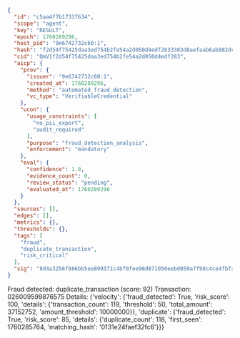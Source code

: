 ```json
{
  "id": "c5aa4f7b17337634",
  "scope": "agent",
  "key": "RESULT",
  "epoch": 1760289296,
  "host_pid": "9e6742732c60:1",
  "hash": "f2d54f75425daa3ed754b2fe54a2d050d4edf2833383d0aefaab6ab882dc22a0",
  "cid": "QmV1f2d54f75425daa3ed754b2fe54a2d050d4edf283",
  "aicp": {
    "prov": {
      "issuer": "9e6742732c60:1",
      "created_at": 1760289296,
      "method": "automated_fraud_detection",
      "vc_type": "VerifiableCredential"
    },
    "ucon": {
      "usage_constraints": [
        "no_pii_export",
        "audit_required"
      ],
      "purpose": "fraud_detection_analysis",
      "enforcement": "mandatory"
    },
    "eval": {
      "confidence": 1.0,
      "evidence_count": 0,
      "review_status": "pending",
      "evaluated_at": 1760289296
    }
  },
  "sources": [],
  "edges": [],
  "metrics": {},
  "thresholds": {},
  "tags": [
    "fraud",
    "duplicate_transaction",
    "risk_critical"
  ],
  "sig": "8d4a3256f886bb5ee899371c4bf0fee96d871050eebd059a7f98c4ce4fbfadaa"
}
```

Fraud detected: duplicate_transaction (score: 92)
Transaction: 026009599876575
Details: {'velocity': {'fraud_detected': True, 'risk_score': 100, 'details': {'transaction_count': 119, 'threshold': 50, 'total_amount': 37152752, 'amount_threshold': 10000000}}, 'duplicate': {'fraud_detected': True, 'risk_score': 85, 'details': {'duplicate_count': 118, 'first_seen': 1760285764, 'matching_hash': '0131e24faef32fc6'}}}